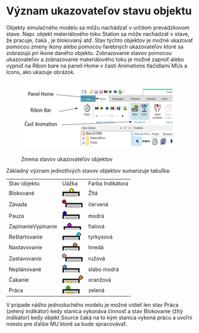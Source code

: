 # Význam ukazovateľov stavu objektu

Objekty simulačného modelu sa môžu nachádzať v určitom prevádzkovom stave. Napr. objekt materiálového toku Station sa môže nachádzať v stave, že pracuje, čaká , je blokovaný atď. Stav týchto objektov je možné ukazovať pomocou zmeny ikony alebo pomocou farebných ukazovateľov ktoré sa zobrazujú pri ikone daného objektu. Zobrazovanie stavov pomocou ukazovateľov a zobrazovanie materiálového toku je možné zapnúť alebo vypnúť na Ribon bare na paneli Home v časti Animations tlačidlami MUs a Icons, ako ukazuje obrázok.

<figure><img src="../.gitbook/assets/ukazovatele_objektu.png" alt=""><figcaption><p>Zmena stavov ukazovateľov objektov</p></figcaption></figure>

Základný význam jednotlivých stavov objektov sumarizuje tabuľka:

|                    |                                                                          |                  |
| ------------------ | ------------------------------------------------------------------------ | ---------------- |
| Stav objektu       | Uážka                                                                    | Farba Indikátora |
| Blokované          | <img src="../.gitbook/assets/image (3).png" alt="" data-size="original"> | Žltá             |
| Závada             | ![](../.gitbook/assets/image.png)                                        | červená          |
| Pauza              | ![](<../.gitbook/assets/image (8).png>)                                  | modrá            |
| ZapínanieVypínanie | ![](<../.gitbook/assets/image (1).png>)                                  | fialová          |
| Reštartovanie      | ![](<../.gitbook/assets/image (10).png>)                                 | tyrkysová        |
| Nastavovanie       | ![](<../.gitbook/assets/image (7).png>)                                  | hnedá            |
| Zastavovanie       | ![](<../.gitbook/assets/image (4).png>)                                  | ružová           |
| Neplánované        | ![](<../.gitbook/assets/image (5).png>)                                  | slabo modrá      |
| Čakanie            | ![](<../.gitbook/assets/image (2).png>)                                  | oranžová         |
| Práca              | ![](<../.gitbook/assets/image (9).png>)                                  | zelená           |

V prípade nášho jednoduchého modelu je možné vidieť len stav Práca (zelený indikátor) kedy stanica vykonáva činnosť a stav Blokovanie (žltý indikátor) kedy objekt Source čaká na to kým stanica vykoná prácu a uvoľni miesto pre ďalšie MU ktoré sa bude spracovávať.

